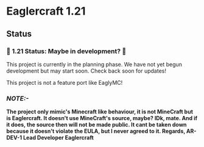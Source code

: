 # Eaglercraft 1.21
## Status

### 🚧 **1.21 Status: Maybe in development?** 🚧

This project is currently in the planning phase. We have not yet begun development but may start soon. Check back soon for updates!

This project is not a feature port like EaglyMC!
### ***NOTE:-***
**The project only mimic's Minecraft like behaviour, it is not MineCraft but is Eaglercraft. It doesn't use MineCraft's source, maybe? IDk, mate. And if it does, the source then will not be made public. It cant be taken down because it doesn't violate the EULA, but I never agreed to it.
Regards,
AR-DEV-1
Lead Developer
Eaglercraft**
